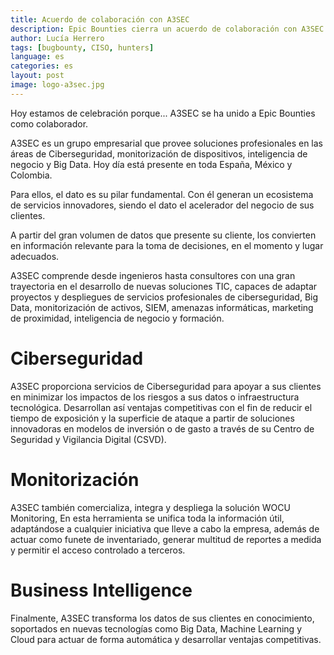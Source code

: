 ```yaml
---
title: Acuerdo de colaboración con A3SEC
description: Epic Bounties cierra un acuerdo de colaboración con A3SEC
author: Lucía Herrero
tags: [bugbounty, CISO, hunters]
language: es
categories: es
layout: post
image: logo-a3sec.jpg
---
```


Hoy estamos de celebración porque... A3SEC se ha unido a Epic Bounties como colaborador.

A3SEC es un grupo empresarial que provee soluciones profesionales en las áreas de Ciberseguridad, monitorización de dispositivos, inteligencia de negocio y Big Data. Hoy día está presente en toda España, México y Colombia. 

Para ellos, el dato es su pilar fundamental. Con él generan un ecosistema de servicios innovadores, siendo el dato el acelerador del negocio de sus clientes. 

A partir del gran volumen de datos que presente su cliente, los convierten en información relevante para la toma de decisiones, en el momento y lugar adecuados.

A3SEC comprende desde ingenieros hasta consultores con una gran trayectoria en el desarrollo de nuevas soluciones TIC, capaces de adaptar proyectos y despliegues de servicios profesionales de ciberseguridad, Big Data, monitorización de activos, SIEM, amenazas informáticas, marketing de proximidad, inteligencia de negocio y formación.

# Ciberseguridad    

A3SEC proporciona servicios de Ciberseguridad para apoyar a sus clientes en minimizar los impactos de los riesgos a sus datos o infraestructura tecnológica. Desarrollan así ventajas competitivas con el fin de reducir el tiempo de exposición y la superficie de ataque a partir de soluciones innovadoras en modelos de inversión o de gasto a través de su Centro de Seguridad y Vigilancia Digital (CSVD).

# Monitorización 

A3SEC también comercializa, integra y despliega la solución WOCU Monitoring, En esta herramienta se unifica toda la información útil, adaptándose a cualquier iniciativa que lleve a cabo la empresa, además de actuar como funete de inventariado, generar multitud de reportes a medida y permitir el acceso controlado a terceros.

# Business Intelligence 

Finalmente, A3SEC transforma los datos de sus clientes en conocimiento, soportados en nuevas tecnologías como Big Data, Machine Learning y Cloud para actuar de forma automática y desarrollar ventajas competitivas.
